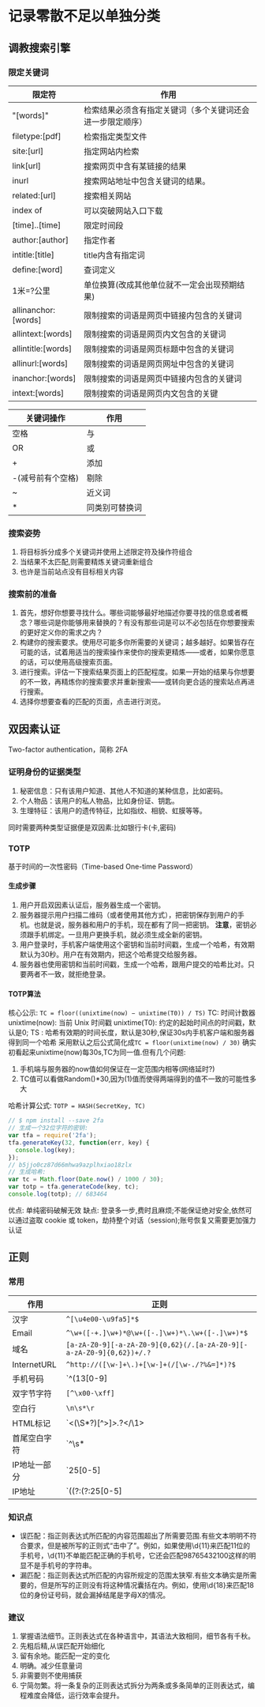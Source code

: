 # 记录零散不足以单独分类

## 调教搜索引擎

### 限定关键词

| 限定符              | 作用                                                       |
| ------------------- | ---------------------------------------------------------- |
| "[words]"           | 检索结果必须含有指定关键词（多个关键词还会进一步限定顺序） |
| filetype:[pdf]      | 检索指定类型文件                                           |
| site:[url]          | 指定网站内检索                                             |
| link[url]           | 搜索网页中含有某链接的结果                                 |
| inurl               | 搜索网站地址中包含关键词的结果。                           |
| related:[url]       | 搜索相关网站                                               |
| index of            | 可以突破网站入口下载                                       |
| [time]..[time]      | 限定时间段                                                 |
| author:[author]     | 指定作者                                                   |
| intitle:[title]     | title内含有指定词                                          |
| define:[word]       | 查词定义                                                   |
| 1米=?公里           | 单位换算(改成其他单位就不一定会出现预期结果)               |
| allinanchor:[words] | 限制搜索的词语是网页中链接内包含的关键词                   |
| allintext:[words]   | 限制搜索的词语是网页内文包含的关键词                       |
| allintitle:[words]  | 限制搜索的词语是网页标题中包含的关键词                     |
| allinurl:[words]    | 限制搜索的词语是网页网址中包含的关键词                     |
| inanchor:[words]    | 限制搜索的词语是网页中链接内包含的关键词                   |
| intext:[words]      | 限制搜索的词语是网页内文包含的关键                         |

| 关键词操作        | 作用           |
| ----------------- | -------------- |
| 空格              | 与             |
| OR                | 或             |
| +                 | 添加           |
| -(减号前有个空格) | 剔除           |
| ~                 | 近义词         |
| *                 | 同类别可替换词 |

### 搜索姿势

1. 将目标拆分成多个关键词并使用上述限定符及操作符组合
2. 当结果不太匹配,则需要精炼关键词重新组合
3. 也许是当前站点没有目标相关内容

### 搜索前的准备

1. 首先，想好你想要寻找什么。哪些词能够最好地描述你要寻找的信息或者概念？哪些词是你能够用来替换的？有没有那些词是可以不必包括在你想要搜索的更好定义你的需求之内？
2. 构建你的搜索要求。使用尽可能多你所需要的关键词；越多越好。如果皆存在可能的话，试着用适当的搜索操作来使你的搜索更精炼——或者，如果你愿意的话，可以使用高级搜索页面。
3. 进行搜索。评估一下搜索结果页面上的匹配程度。如果一开始的结果与你想要的不一致，再精炼你的搜索要求并重新搜索——或转向更合适的搜索站点再进行搜索。
4. 选择你想要查看的匹配的页面，点击进行浏览。

## 双因素认证

Two-factor authentication，简称 2FA

### 证明身份的证据类型

1. 秘密信息：只有该用户知道、其他人不知道的某种信息，比如密码。
2. 个人物品：该用户的私人物品，比如身份证、钥匙。
3. 生理特征：该用户的遗传特征，比如指纹、相貌、虹膜等等。

同时需要两种类型证据便是双因素:比如银行卡(卡,密码)

### TOTP

基于时间的一次性密码（Time-based One-time Password）

#### 生成步骤

1. 用户开启双因素认证后，服务器生成一个密钥。
2. 服务器提示用户扫描二维码（或者使用其他方式），把密钥保存到用户的手机。也就是说，服务器和用户的手机，现在都有了同一把密钥。
  **注意**，密钥必须跟手机绑定。一旦用户更换手机，就必须生成全新的密钥。
3. 用户登录时，手机客户端使用这个密钥和当前时间戳，生成一个哈希，有效期默认为30秒。用户在有效期内，把这个哈希提交给服务器。
4. 服务器也使用密钥和当前时间戳，生成一个哈希，跟用户提交的哈希比对。只要两者不一致，就拒绝登录。

#### TOTP算法

核心公示: `TC = floor((unixtime(now) − unixtime(T0)) / TS)`
TC: 时间计数器
unixtime(now): 当前 Unix 时间戳
unixtime(T0): 约定的起始时间点的时间戳，默认是0;
TS : 哈希有效期的时间长度，默认是30秒,保证30s内手机客户端和服务器得到同一个哈希
采用默认之后公式简化成`TC = floor(unixtime(now) / 30)` 确实初看起来unixtime(now)每30s,TC为同一值.但有几个问题:

1. 手机端与服务器的now值如何保证在一定范围内相等(网络延时?)
2. TC值可以看做Random()*30,因为(1)值而使得两端得到的值不一致的可能性多大

哈希计算公式: `TOTP = HASH(SecretKey, TC)`

```javascript
// $ npm install --save 2fa
// 生成一个32位字符的密钥:
var tfa = require('2fa');
tfa.generateKey(32, function(err, key) {
  console.log(key);
});
// b5jjo0cz87d66mhwa9azplhxiao18zlx
// 生成哈希:
var tc = Math.floor(Date.now() / 1000 / 30);
var totp = tfa.generateCode(key, tc);
console.log(totp); // 683464
```

优点: 单纯密码破解无效
缺点: 登录多一步,费时且麻烦;不能保证绝对安全,依然可以通过盗取 cookie 或 token，劫持整个对话（session);账号恢复又需要更加强力认证

## 正则

### 常用

| 作用         | 正则                                                                        |
| ------------ | --------------------------------------------------------------------------- |
| 汉字         | `^[\u4e00-\u9fa5]*$`                                                        |
| Email        | `^\w+([-+.]\w+)*@\w+([-.]\w+)*\.\w+([-.]\w+)*$`                             |
| 域名         | `[a-zA-Z0-9][-a-zA-Z0-9]{0,62}(/.[a-zA-Z0-9][-a-zA-Z0-9]{0,62})+/.?`        |
| InternetURL  | `^http://([\w-]+\.)+[\w-]+(/[\w-./?%&=]*)?$`                                |
| 手机号码     | `^(13[0-9]|14[579]|15[0-3,5-9]|16[6]|17[0135678]|18[0-9]|19[89])\d{8}$`     |
| 双字节字符   | `[^\x00-\xff]`                                                              |
| 空白行       | `\n\s*\r`                                                                   |
| HTML标记     | `<(\S*?)[^>]*>.*?</\1>|<.*?/>`                                              |
| 首尾空白字符 | `^\s*|\s*$`                                                                 |
| IP地址一部分 | `25[0-5]|2[0-4]\d|[0-1]\d{2}|\d{2}|\d`                                      |
| IP地址       | `((?:(?:25[0-5]|2[0-4]\d|[01]?\d?\d)\.){3}(?:25[0-5]|2[0-4]\d|[01]?\d?\d))` |

### 知识点

- 误匹配：指正则表达式所匹配的内容范围超出了所需要范围.有些文本明明不符合要求，但是被所写的正则式“击中了”。例如，如果使用\d{11}来匹配11位的手机号，\d{11}不单能匹配正确的手机号，它还会匹配98765432100这样的明显不是手机号的字符串。
- 漏匹配：指正则表达式所匹配的内容所规定的范围太狭窄.有些文本确实是所需要的，但是所写的正则没有将这种情况囊括在内。例如，使用\d{18}来匹配18位的身份证号码，就会漏掉结尾是字母X的情况。

### 建议

1. 掌握语法细节。正则表达式在各种语言中，其语法大致相同，细节各有千秋。
2. 先粗后精,从误匹配开始细化
3. 留有余地。能匹配一定的变化
4. 明确。减少任意量词
5. 非需要则不使用捕获
6. 宁简勿繁。将一条复杂的正则表达式拆分为两条或多条简单的正则表达式，编程难度会降低，运行效率会提升。

